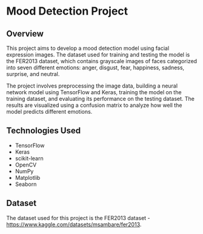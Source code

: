 # Mood Detection Project

## Overview
This project aims to develop a mood detection model using facial expression images. The dataset used for training and testing the model is the FER2013 dataset, which contains grayscale images of faces categorized into seven different emotions: anger, disgust, fear, happiness, sadness, surprise, and neutral.

The project involves preprocessing the image data, building a neural network model using TensorFlow and Keras, training the model on the training dataset, and evaluating its performance on the testing dataset. The results are visualized using a confusion matrix to analyze how well the model predicts different emotions.

## Technologies Used
- TensorFlow
- Keras
- scikit-learn
- OpenCV
- NumPy
- Matplotlib
- Seaborn

## Dataset
The dataset used for this project is the FER2013 dataset - https://www.kaggle.com/datasets/msambare/fer2013.
